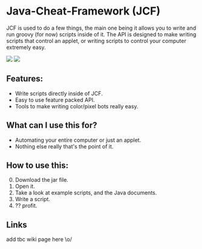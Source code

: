 # Java-Cheat-Framework (JCF)

JCF is used to do a few things, the main one being it allows you to write and run groovy (for now) scripts inside of it. The API is designed to make writing scripts that control an applet, or writing scripts to control your computer extremely easy.

![](http://i.imgur.com/bgpnPNU.png)
![](http://i.imgur.com/afutW4y.png)

## Features:

* Write scripts directly inside of JCF.
* Easy to use feature packed API.
* Tools to make writing color/pixel bots really easy.

## What can I use this for?

* Automating your entire computer or just an applet.
* Nothing else really that's the point of it.

## How to use this:

0. Download the jar file.
1. Open it.
2. Take a look at example scripts, and the Java documents.
3. Write a script.
4. ?? profit.

## Links

add tbc wiki page here \o/
